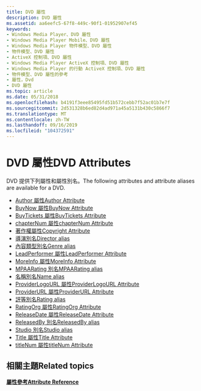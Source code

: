 ```yaml
---
title: DVD 屬性
description: DVD 屬性
ms.assetid: aa6eefc5-67f8-449c-90f1-01952907ef45
keywords:
- Windows Media Player、DVD 屬性
- Windows Media Player Mobile、DVD 屬性
- Windows Media Player 物件模型、DVD 屬性
- 物件模型、DVD 屬性
- ActiveX 控制項、DVD 屬性
- Windows Media Player ActiveX 控制項、DVD 屬性
- Windows Media Player 的行動 ActiveX 控制項、DVD 屬性
- 物件模型、DVD 屬性的參考
- 屬性，Dvd
- DVD 屬性
ms.topic: article
ms.date: 05/31/2018
ms.openlocfilehash: b4191f3eee85495fd51b572cebb7f52ac01b7e7f
ms.sourcegitcommit: 2d531328b6ed82d4ad971a45a5131b430c5866f7
ms.translationtype: MT
ms.contentlocale: zh-TW
ms.lasthandoff: 09/16/2019
ms.locfileid: "104372591"
---
```

# <a name="dvd-attributes"></a><span data-ttu-id="ce37b-113">DVD 屬性</span><span class="sxs-lookup"><span data-stu-id="ce37b-113">DVD Attributes</span></span>

<span data-ttu-id="ce37b-114">DVD 提供下列屬性和屬性別名。</span><span class="sxs-lookup"><span data-stu-id="ce37b-114">The following attributes and attribute aliases are available for a DVD.</span></span>

-   [<span data-ttu-id="ce37b-115">Author 屬性</span><span class="sxs-lookup"><span data-stu-id="ce37b-115">Author Attribute</span></span>](author-attribute.md)
-   [<span data-ttu-id="ce37b-116">BuyNow 屬性</span><span class="sxs-lookup"><span data-stu-id="ce37b-116">BuyNow Attribute</span></span>](buynow-attribute.md)
-   [<span data-ttu-id="ce37b-117">BuyTickets 屬性</span><span class="sxs-lookup"><span data-stu-id="ce37b-117">BuyTickets Attribute</span></span>](buytickets-attribute.md)
-   [<span data-ttu-id="ce37b-118">chapterNum 屬性</span><span class="sxs-lookup"><span data-stu-id="ce37b-118">chapterNum Attribute</span></span>](chapternum-attribute.md)
-   [<span data-ttu-id="ce37b-119">著作權屬性</span><span class="sxs-lookup"><span data-stu-id="ce37b-119">Copyright Attribute</span></span>](copyright-attribute.md)
-   [<span data-ttu-id="ce37b-120">導演別名</span><span class="sxs-lookup"><span data-stu-id="ce37b-120">Director alias</span></span>](wm-director-attribute.md)
-   [<span data-ttu-id="ce37b-121">內容類型別名</span><span class="sxs-lookup"><span data-stu-id="ce37b-121">Genre alias</span></span>](wm-genre-attribute.md)
-   [<span data-ttu-id="ce37b-122">LeadPerformer 屬性</span><span class="sxs-lookup"><span data-stu-id="ce37b-122">LeadPerformer Attribute</span></span>](leadperformer-attribute.md)
-   [<span data-ttu-id="ce37b-123">MoreInfo 屬性</span><span class="sxs-lookup"><span data-stu-id="ce37b-123">MoreInfo Attribute</span></span>](moreinfo-attribute.md)
-   [<span data-ttu-id="ce37b-124">MPAARating 別名</span><span class="sxs-lookup"><span data-stu-id="ce37b-124">MPAARating alias</span></span>](wm-parentalrating-attribute.md)
-   [<span data-ttu-id="ce37b-125">名稱別名</span><span class="sxs-lookup"><span data-stu-id="ce37b-125">Name alias</span></span>](title-attribute.md)
-   [<span data-ttu-id="ce37b-126">ProviderLogoURL 屬性</span><span class="sxs-lookup"><span data-stu-id="ce37b-126">ProviderLogoURL Attribute</span></span>](providerlogourl-attribute.md)
-   [<span data-ttu-id="ce37b-127">ProviderURL 屬性</span><span class="sxs-lookup"><span data-stu-id="ce37b-127">ProviderURL Attribute</span></span>](providerurl-attribute.md)
-   [<span data-ttu-id="ce37b-128">評等別名</span><span class="sxs-lookup"><span data-stu-id="ce37b-128">Rating alias</span></span>](wm-providerrating-attribute.md)
-   [<span data-ttu-id="ce37b-129">RatingOrg 屬性</span><span class="sxs-lookup"><span data-stu-id="ce37b-129">RatingOrg Attribute</span></span>](ratingorg-attribute.md)
-   [<span data-ttu-id="ce37b-130">ReleaseDate 屬性</span><span class="sxs-lookup"><span data-stu-id="ce37b-130">ReleaseDate Attribute</span></span>](releasedate-attribute.md)
-   [<span data-ttu-id="ce37b-131">ReleasedBy 別名</span><span class="sxs-lookup"><span data-stu-id="ce37b-131">ReleasedBy alias</span></span>](wm-publisher-attribute.md)
-   [<span data-ttu-id="ce37b-132">Studio 別名</span><span class="sxs-lookup"><span data-stu-id="ce37b-132">Studio alias</span></span>](wm-publisher-attribute.md)
-   [<span data-ttu-id="ce37b-133">Title 屬性</span><span class="sxs-lookup"><span data-stu-id="ce37b-133">Title Attribute</span></span>](title-attribute.md)
-   [<span data-ttu-id="ce37b-134">titleNum 屬性</span><span class="sxs-lookup"><span data-stu-id="ce37b-134">titleNum Attribute</span></span>](titlenum-attribute.md)

## <a name="related-topics"></a><span data-ttu-id="ce37b-135">相關主題</span><span class="sxs-lookup"><span data-stu-id="ce37b-135">Related topics</span></span>

<dl> <dt>

[<span data-ttu-id="ce37b-136">**屬性參考**</span><span class="sxs-lookup"><span data-stu-id="ce37b-136">**Attribute Reference**</span></span>](attribute-reference.md)
</dt> </dl>

 

 




